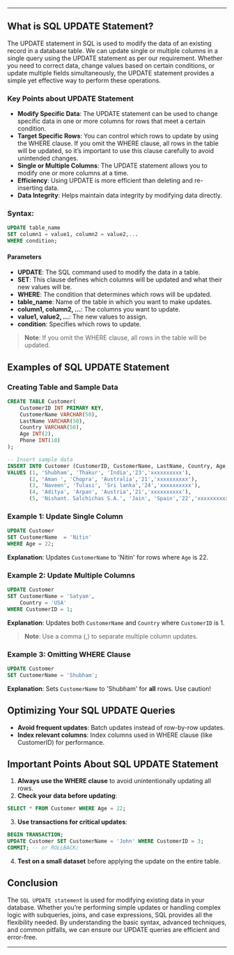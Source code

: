 
---

## What is SQL UPDATE Statement?

The UPDATE statement in SQL is used to modify the data of an existing record in a database table. We can update single or multiple columns in a single query using the UPDATE statement as per our requirement. Whether you need to correct data, change values based on certain conditions, or update multiple fields simultaneously, the UPDATE statement provides a simple yet effective way to perform these operations.

### Key Points about UPDATE Statement

* **Modify Specific Data**: The UPDATE statement can be used to change specific data in one or more columns for rows that meet a certain condition.
* **Target Specific Rows**: You can control which rows to update by using the WHERE clause. If you omit the WHERE clause, all rows in the table will be updated, so it’s important to use this clause carefully to avoid unintended changes.
* **Single or Multiple Columns**: The UPDATE statement allows you to modify one or more columns at a time.
* **Efficiency**: Using UPDATE is more efficient than deleting and re-inserting data.
* **Data Integrity**: Helps maintain data integrity by modifying data directly.

### Syntax:

```sql
UPDATE table_name
SET column1 = value1, column2 = value2,...
WHERE condition;
```

#### Parameters

* **UPDATE**: The SQL command used to modify the data in a table.
* **SET**: This clause defines which columns will be updated and what their new values will be.
* **WHERE**: The condition that determines which rows will be updated.
* **table\_name**: Name of the table in which you want to make updates.
* **column1, column2, ...**: The columns you want to update.
* **value1, value2, ...**: The new values to assign.
* **condition**: Specifies which rows to update.

> **Note**: If you omit the WHERE clause, all rows in the table will be updated.

## Examples of SQL UPDATE Statement

### Creating Table and Sample Data

```sql
CREATE TABLE Customer(
    CustomerID INT PRIMARY KEY,
    CustomerName VARCHAR(50),
    LastName VARCHAR(50),
    Country VARCHAR(50),
    Age INT(2),
    Phone INT(10)
);

-- Insert sample data
INSERT INTO Customer (CustomerID, CustomerName, LastName, Country, Age, Phone)
VALUES (1, 'Shubham', 'Thakur', 'India','23','xxxxxxxxxx'),
       (2, 'Aman ', 'Chopra', 'Australia','21','xxxxxxxxxx'),
       (3, 'Naveen', 'Tulasi', 'Sri lanka','24','xxxxxxxxxx'),
       (4, 'Aditya', 'Arpan', 'Austria','21','xxxxxxxxxx'),
       (5, 'Nishant. Salchichas S.A.', 'Jain', 'Spain','22','xxxxxxxxxx');
```

### Example 1: Update Single Column

```sql
UPDATE Customer
SET CustomerName  = 'Nitin'
WHERE Age = 22;
```

**Explanation**: Updates `CustomerName` to 'Nitin' for rows where `Age` is 22.

### Example 2: Update Multiple Columns

```sql
UPDATE Customer
SET CustomerName = 'Satyam',
    Country = 'USA'
WHERE CustomerID = 1;
```

**Explanation**: Updates both `CustomerName` and `Country` where `CustomerID` is 1.

> **Note**: Use a comma (,) to separate multiple column updates.

### Example 3: Omitting WHERE Clause

```sql
UPDATE Customer
SET CustomerName = 'Shubham';
```

**Explanation**: Sets `CustomerName` to 'Shubham' for **all** rows. Use caution!

## Optimizing Your SQL UPDATE Queries

* **Avoid frequent updates**: Batch updates instead of row-by-row updates.
* **Index relevant columns**: Index columns used in WHERE clause (like CustomerID) for performance.

## Important Points About SQL UPDATE Statement

1. **Always use the WHERE clause** to avoid unintentionally updating all rows.
2. **Check your data before updating**:

```sql
SELECT * FROM Customer WHERE Age = 22;
```

3. **Use transactions for critical updates**:

```sql
BEGIN TRANSACTION;
UPDATE Customer SET CustomerName = 'John' WHERE CustomerID = 3;
COMMIT; -- or ROLLBACK;
```

4. **Test on a small dataset** before applying the update on the entire table.

## Conclusion

The `SQL UPDATE statement` is used for modifying existing data in your database. Whether you’re performing simple updates or handling complex logic with subqueries, joins, and case expressions, SQL provides all the flexibility needed. By understanding the basic syntax, advanced techniques, and common pitfalls, we can ensure our UPDATE queries are efficient and error-free.

---
